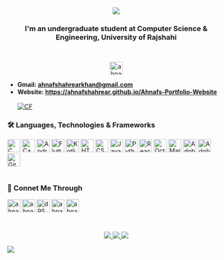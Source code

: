 <h1 align="center">
    <img src="https://readme-typing-svg.herokuapp.com/?font=Ebrima&pause=500&size=35&center=true&vCenter=true&width=500&height=70&duration=4000&lines=Hello+There+...;++I'm+<Ahnaf+Shahrear+Khan/>;" />
</h1>
<h3 align="center">I'm an undergraduate student at Computer Science & Engineering, University of Rajshahi</h3> <br/>

<p align="center"> <img src="https://komarev.com/ghpvc/?username=ahnafshahrear&label=PROFILE%20VIEWS&color=0e75b6&style=flat" alt="ahnafshahrear" height=30 /> </p>

- **Gmail: ahnafshahrearkhan@gmail.com** <br/>
- **Website: https://ahnafshahrear.github.io/Ahnafs-Portfolio-Website** <br/><br/>
[![CF](https://cp-logo.vercel.app/codeforces/AhnafShahrearKhan?logo=true)](https://codeforces.com/profile/AhnafShahrearKhan)

### 🛠 Languages, Technologies & Frameworks
<div align="left"> 
  <img src="https://img.shields.io/badge/C-282C34?logo=c&logoColor=yellow" alt="C" title="C" height="30" />
  <img src="https://img.shields.io/badge/C++-282C34?logo=c%2B%2B&logoColor=blue" alt="C++" title="C++" height="30" />
  <img src="https://img.shields.io/badge/Android-282C34?logo=android&logoColor=3DDC84" alt="Android" title="Android" height="30" />
  <img src="https://img.shields.io/badge/Flutter-282C34?logo=flutter&logoColor=02569B" alt="Flutter" title="Flutter" height="30" />
  <img src="https://img.shields.io/badge/Kotlin-282C34?logo=kotlin&logoColor=#7F52FF" alt="Kotlin" title="Kotlin" height="30" />
  <img src="https://img.shields.io/badge/HTML5-282C34?logo=html5&logoColor=E34F26" alt="HTML5" title="HTML5" height="30" />
  <img src="https://img.shields.io/badge/CSS3-282C34?logo=css3&logoColor=1572B6" alt="CSS" title="CSS" height="30" />
  <img src="https://img.shields.io/badge/JavaScript-282C34?logo=javascript&logoColor=F7DF1E" alt="JavaScript" title="JavaScript" height="30" />
  <img src="https://img.shields.io/badge/Python-282C34?logo=python&logoColor=#3776AB" alt="Python" title="Python" height="30" /> 
  <img src="https://img.shields.io/badge/React-282C34?logo=react&logoColor=#61DAFB" alt="React" title="React" height="30" />
  <img src="https://img.shields.io/badge/Octave-282C34?logo=octave&logoColor=#0790C0" alt="Octave" title="Octave" height="30" />
  <img src="https://img.shields.io/badge/MariaDB-282C34?logo=mariadb&logoColor=blue" alt="MariaDB" title="MariaDB" height="30" />
  <img src="https://img.shields.io/badge/Illustrator-282C34?logo=adobeillustrator&logoColor=#FF9A00" alt="Adobe Illustrator" title="Adobe Illustrator" height="30" />
  <img src="https://img.shields.io/badge/Photoshop-282C34?logo=adobephotoshop&logoColor=#31A8FF" alt="Adobe Photoshop" title="Adobe Photoshop" height="30" />
  <img src="https://img.shields.io/badge/Git-282C34?logo=git&logoColor=F05032" alt="Git" title="Git" height="30" />
</div> <br/>

### 🔗 Connet Me Through
<p align="left">
  <a href="https://fb.com/ahnaf shahrear khan" target="blank"><img align="center" src="https://img.shields.io/badge/Facebook-282C34?logo=facebook&logoColor=#1877F2" alt="ahnaf shahrear khan" height="30" /></a>
  <a href="https://linkedin.com/in/ahnaf shahrear khan" target="blank"><img align="center" src="https://img.shields.io/badge/LinkedIn-282C34?logo=linkedin&logoColor=#1877F2" alt="ahnaf shahrear khan" height="30" /></a>
  <a href="https://discord.gg/d9SwaSTK" target="blank"><img align="center" src="https://img.shields.io/badge/GitHub-282C34?logo=github&logoColor=#1877F2" alt="d9SwaSTK" height="30" /></a>
  <a href="https://codeforces.com/profile/ahnafshahrearkhan" target="blank"><img align="center" src="https://img.shields.io/badge/CodeForces-282C34?logo=codeforces&logoColor=#1877F2" alt="ahnafshahrearkhan" height="30" /></a>
   <a href="https://instagram.com/ahnafshahrear" target="blank"><img align="center" src="https://img.shields.io/badge/Instagram-282C34?logo=instagram&logoColor=#1877F2" alt="ahnafshahrear" height="30" /></a>
</p> <br/>

<p align="center">
  <a href="https://github.com/ahnafshahrear">
    <img src="http://github-profile-summary-cards.vercel.app/api/cards/profile-details?username=ahnafshahrear&theme=transparent" />
  </a>
  <a href="https://github.com/ahnafshahrear">
    <img src="https://github-readme-streak-stats.herokuapp.com/?user=ahnafshahrear&hide_border=true&card_width=338&theme=transparent" />
  </a>
  <a href="https://github.com/ahnafshahrear">
    <img src="http://github-profile-summary-cards.vercel.app/api/cards/stats?username=ahnafshahrear&theme=transparent" />
  </a>
</p>

![](https://leetcard.jacoblin.cool/ahnafshahrear?ext=heatmap)
